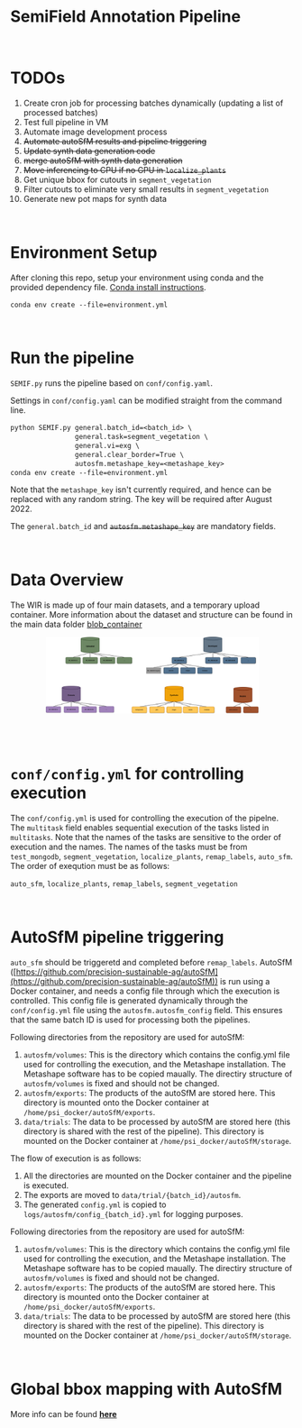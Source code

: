 # SemiField Annotation Pipeline


<br>

# TODOs

1. Create cron job for processing batches dynamically (updating a list of processed batches)
2. Test full pipeline in VM
3. Automate image development process
4. ~~Automate autoSfM results and pipeline triggering~~
5. ~~Update synth data generation code~~
6. ~~merge autoSfM with synth data generation~~
7. ~~Move inferencing to CPU if no GPU in `localize_plants`~~
8.  Get unique bbox for cutouts in `segment_vegetation`
9.  Filter cutouts to eliminate very small results in `segment_vegetation`
10. Generate new pot maps for synth data

<br>

# Environment Setup

After cloning this repo, setup your environment using conda and the provided dependency file. [Conda install instructions](https://docs.conda.io/projects/conda/en/latest/user-guide/install/index.html). 


```
conda env create --file=environment.yml
```

<br>


# Run the pipeline


`SEMIF.py` runs the pipeline based on `conf/config.yaml`.
<br>

Settings in `conf/config.yaml` can be modified straight from the command line. 

```
python SEMIF.py general.batch_id=<batch_id> \
                general.task=segment_vegetation \
                general.vi=exg \
                general.clear_border=True \
                autosfm.metashape_key=<metashape_key>
conda env create --file=environment.yml
```

Note that the ```metashape_key``` isn't currently required, and hence can be replaced with any random string. The key will be required after August 2022.

The ```general.batch_id``` and ~~```autosfm.metashape_key```~~ are mandatory fields.

<br>

# Data Overview

The WIR is made up of four main datasets, and a temporary upload container. More information about the dataset and structure can be found in the main data folder [blob_container](blob_container/README.md)

<p align="center">
<img src="Assets/overview.png" width=75%/>
</p>


<br>
<br>

# ```conf/config.yml``` for controlling execution
The ```conf/config.yml``` is used for controlling the execution of the pipelne. The ```multitask``` field enables sequential execution of the tasks listed in ```multitasks```. Note that the names of the tasks are sensitive to the order of execution and the names. The names of the tasks must be from ```test_mongodb```, ```segment_vegetation```, ```localize_plants```, ```remap_labels```, ```auto_sfm```. The order of exeqution must be as follows:

```auto_sfm```, ```localize_plants```, ```remap_labels```, ```segment_vegetation```

<br>

# AutoSfM pipeline triggering
```auto_sfm``` should be triggeretd and completed before ```remap_labels```. AutoSfM ([https://github.com/precision-sustainable-ag/autoSfM](https://github.com/precision-sustainable-ag/autoSfM)) is run using a Docker container, and needs a config file through which the execution is controlled. This config file is generated dynamically through the ```conf/config.yml``` file using the ```autosfm.autosfm_config``` field. This ensures that the same batch ID is used for processing both the pipelines.

Following directories from the repository are used for autoSfM:
1. ```autosfm/volumes```: This is the directory which contains the config.yml file used for controlling the execution, and the Metashape installation. The Metashape software has to be copied maually. The directiry structure of ```autosfm/volumes``` is fixed and should not be changed.
2. ```autosfm/exports```: The products of the autoSfM are stored here. This directory is mounted onto the Docker container at ```/home/psi_docker/autoSfM/exports```.
3. ```data/trials```: The data to be processed by autoSfM are stored here (this directory is shared with the rest of the pipeline). This directory is mounted on the Docker container at ```/home/psi_docker/autoSfM/storage```.

The flow of execution is as follows:
1. All the directories are mounted on the Docker container and the pipeline is executed.
2. The exports are moved to ```data/trial/{batch_id}/autosfm```.
3. The generated ```config.yml``` is copied to ```logs/autosfm/config_{batch_id}.yml``` for logging purposes.

Following directories from the repository are used for autoSfM:
1. ```autosfm/volumes```: This is the directory which contains the config.yml file used for controlling the execution, and the Metashape installation. The Metashape software has to be copied maually. The directiry structure of ```autosfm/volumes``` is fixed and should not be changed.
2. ```autosfm/exports```: The products of the autoSfM are stored here. This directory is mounted onto the Docker container at ```/home/psi_docker/autoSfM/exports```.
3. ```data/trials```: The data to be processed by autoSfM are stored here (this directory is shared with the rest of the pipeline). This directory is mounted on the Docker container at ```/home/psi_docker/autoSfM/storage```.

<br>

# Global bbox mapping with AutoSfM

More info can be found [**here**](bbox/README.md)

